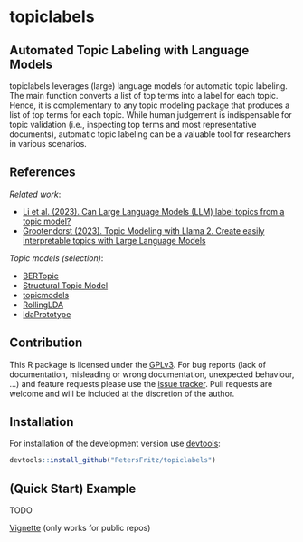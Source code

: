 # topiclabels

## Automated Topic Labeling with Language Models

topiclabels leverages (large) language models for automatic topic labeling. The main function converts a list of top terms into a label for each topic. Hence, it is complementary to any topic modeling package that produces a list of top terms for each topic. While human judgement is indispensable for topic validation (i.e., inspecting top terms and most representative documents), automatic topic labeling can be a valuable tool for researchers in various scenarios.

## References

*Related work*:
* [Li et al. (2023). Can Large Language Models (LLM) label topics from a topic model?](https://osf.io/preprints/socarxiv/23x4m)
* [Grootendorst (2023). Topic Modeling with Llama 2. Create easily interpretable topics with Large Language Models](https://maartengrootendorst.substack.com/p/topic-modeling-with-llama-2?trk=feed_main-feed-card_feed-article-content)

*Topic models (selection)*:
* [BERTopic](https://github.com/MaartenGr/BERTopic)
* [Structural Topic Model](https://www.structuraltopicmodel.com/)
* [topicmodels](https://cran.r-project.org/package=topicmodels)
* [RollingLDA](https://github.com/JonasRieger/rollinglda)
* [ldaPrototype](https://github.com/JonasRieger/ldaPrototype)

## Contribution
This R package is licensed under the [GPLv3](https://www.gnu.org/licenses/gpl-3.0.en.html).
For bug reports (lack of documentation, misleading or wrong documentation, unexpected behaviour, ...) and feature requests please use the [issue tracker](https://github.com/PetersFritz/topiclabels/issues).
Pull requests are welcome and will be included at the discretion of the author.

## Installation

For installation of the development version use [devtools](https://cran.r-project.org/package=devtools):

``` r
devtools::install_github("PetersFritz/topiclabels")
```

## (Quick Start) Example

TODO

[Vignette](https://htmlpreview.github.io/?https://github.com/PetersFritz/topiclabels/blob/main/performance/Compare_LLM_and_human_labels.html) (only works for public repos)
